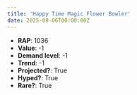 ```yaml
---
title: 'Happy Time Magic Flower Bowler'
date: 2025-08-06T00:00:00Z
---
```

- **RAP**: 1036
- **Value**: -1
- **Demand level**: -1
- **Trend**: -1
- **Projected?**: True
- **Hyped?**: True
- **Rare?**: True
